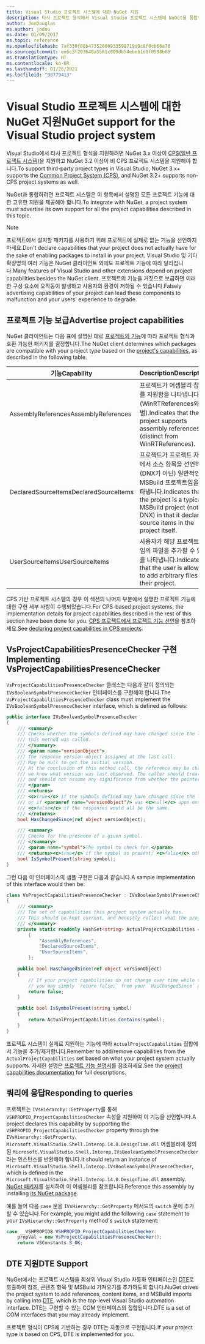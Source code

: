 ```yaml
---
title: Visual Studio 프로젝트 시스템에 대한 NuGet 지원
description: 타사 프로젝트 형식에서 Visual Studio 프로젝트 시스템에 NuGet을 통합합니다.
author: JonDouglas
ms.author: jodou
ms.date: 01/09/2017
ms.topic: reference
ms.openlocfilehash: 7af330f88b47352666933598719d9c8f8cb66a78
ms.sourcegitcommit: ee6c3f203648a5561c809db54ebeb1d0f0598b68
ms.translationtype: HT
ms.contentlocale: ko-KR
ms.lasthandoff: 01/26/2021
ms.locfileid: "98779413"
---
```

# <a name="nuget-support-for-the-visual-studio-project-system"></a><span data-ttu-id="1dcfc-103">Visual Studio 프로젝트 시스템에 대한 NuGet 지원</span><span class="sxs-lookup"><span data-stu-id="1dcfc-103">NuGet support for the Visual Studio project system</span></span>

<span data-ttu-id="1dcfc-104">Visual Studio에서 타사 프로젝트 형식을 지원하려면 NuGet 3.x 이상이 [CPS(일반 프로젝트 시스템)](https://github.com/Microsoft/VSProjectSystem/blob/master/doc/overview/intro.md)을 지원하고 NuGet 3.2 이상이 비 CPS 프로젝트 시스템을 지원해야 합니다.</span><span class="sxs-lookup"><span data-stu-id="1dcfc-104">To support third-party project types in Visual Studio, NuGet 3.x+ supports the [Common Project System (CPS)](https://github.com/Microsoft/VSProjectSystem/blob/master/doc/overview/intro.md), and NuGet 3.2+ supports non-CPS project systems as well.</span></span>

<span data-ttu-id="1dcfc-105">NuGet과 통합하려면 프로젝트 시스템은 이 항목에서 설명된 모든 프로젝트 기능에 대한 고유한 지원을 제공해야 합니다.</span><span class="sxs-lookup"><span data-stu-id="1dcfc-105">To integrate with NuGet, a project system must advertise its own support for all the project capabilities described in this topic.</span></span>

> [!Note]
> <span data-ttu-id="1dcfc-106">프로젝트에서 설치할 패키지를 사용하기 위해 프로젝트에 실제로 없는 기능을 선언하지 마세요.</span><span class="sxs-lookup"><span data-stu-id="1dcfc-106">Don't declare capabilities that your project does not actually have for the sake of enabling packages to install in your project.</span></span> <span data-ttu-id="1dcfc-107">Visual Studio 및 기타 확장명의 여러 기능은 NuGet 클라이언트 외에도 프로젝트 기능에 따라 달라집니다.</span><span class="sxs-lookup"><span data-stu-id="1dcfc-107">Many features of Visual Studio and other extensions depend on project capabilities besides the NuGet client.</span></span> <span data-ttu-id="1dcfc-108">프로젝트의 기능을 거짓으로 보급하면 이러한 구성 요소에 오작동이 발생하고 사용자의 환경이 저하될 수 있습니다.</span><span class="sxs-lookup"><span data-stu-id="1dcfc-108">Falsely advertising capabilities of your project can lead these components to malfunction and your users' experience to degrade.</span></span>

## <a name="advertise-project-capabilities"></a><span data-ttu-id="1dcfc-109">프로젝트 기능 보급</span><span class="sxs-lookup"><span data-stu-id="1dcfc-109">Advertise project capabilities</span></span>

<span data-ttu-id="1dcfc-110">NuGet 클라이언트는 다음 표에 설명된 대로 [프로젝트의 기능](https://github.com/Microsoft/VSProjectSystem/blob/master/doc/overview/about_project_capabilities.md)에 따라 프로젝트 형식과 호환 가능한 패키지를 결정합니다.</span><span class="sxs-lookup"><span data-stu-id="1dcfc-110">The NuGet client determines which packages are compatible with your project type based on the [project's capabilities](https://github.com/Microsoft/VSProjectSystem/blob/master/doc/overview/about_project_capabilities.md), as described in the following table.</span></span>

| <span data-ttu-id="1dcfc-111">기능</span><span class="sxs-lookup"><span data-stu-id="1dcfc-111">Capability</span></span> | <span data-ttu-id="1dcfc-112">Description</span><span class="sxs-lookup"><span data-stu-id="1dcfc-112">Description</span></span> |
| --- | --- |
| <span data-ttu-id="1dcfc-113">AssemblyReferences</span><span class="sxs-lookup"><span data-stu-id="1dcfc-113">AssemblyReferences</span></span> | <span data-ttu-id="1dcfc-114">프로젝트가 어셈블리 참조를 지원함을 나타냅니다(WinRTReferences와 구별).</span><span class="sxs-lookup"><span data-stu-id="1dcfc-114">Indicates that the project supports assembly references (distinct from WinRTReferences).</span></span> |
| <span data-ttu-id="1dcfc-115">DeclaredSourceItems</span><span class="sxs-lookup"><span data-stu-id="1dcfc-115">DeclaredSourceItems</span></span> | <span data-ttu-id="1dcfc-116">프로젝트가 프로젝트 자체에서 소스 항목을 선언하는 (DNX가 아닌) 일반적인 MSBuild 프로젝트임을 나타냅니다.</span><span class="sxs-lookup"><span data-stu-id="1dcfc-116">Indicates that the project is a typical MSBuild project (not DNX) in that it declares source items in the project itself.</span></span> |
| <span data-ttu-id="1dcfc-117">UserSourceItems</span><span class="sxs-lookup"><span data-stu-id="1dcfc-117">UserSourceItems</span></span>|<span data-ttu-id="1dcfc-118">사용자가 해당 프로젝트에 임의 파일을 추가할 수 있음을 나타냅니다.</span><span class="sxs-lookup"><span data-stu-id="1dcfc-118">Indicates that the user is allowed to add arbitrary files to their project.</span></span> |

<span data-ttu-id="1dcfc-119">CPS 기반 프로젝트 시스템의 경우 이 섹션의 나머지 부분에서 설명한 프로젝트 기능에 대한 구현 세부 사항이 수행되었습니다.</span><span class="sxs-lookup"><span data-stu-id="1dcfc-119">For CPS-based project systems, the implementation details for project capabilities described in the rest of this section have been done for you.</span></span> <span data-ttu-id="1dcfc-120">[CPS 프로젝트에서 프로젝트 기능 선언](https://github.com/Microsoft/VSProjectSystem/blob/master/doc/overview/about_project_capabilities.md#how-to-declare-project-capabilities-in-your-project)을 참조하세요.</span><span class="sxs-lookup"><span data-stu-id="1dcfc-120">See [declaring project capabilities in CPS projects](https://github.com/Microsoft/VSProjectSystem/blob/master/doc/overview/about_project_capabilities.md#how-to-declare-project-capabilities-in-your-project).</span></span>

## <a name="implementing-vsprojectcapabilitiespresencechecker"></a><span data-ttu-id="1dcfc-121">VsProjectCapabilitiesPresenceChecker 구현</span><span class="sxs-lookup"><span data-stu-id="1dcfc-121">Implementing VsProjectCapabilitiesPresenceChecker</span></span>

<span data-ttu-id="1dcfc-122">`VsProjectCapabilitiesPresenceChecker` 클래스는 다음과 같이 정의되는 `IVsBooleanSymbolPresenceChecker` 인터페이스를 구현해야 합니다.</span><span class="sxs-lookup"><span data-stu-id="1dcfc-122">The `VsProjectCapabilitiesPresenceChecker` class must implement the `IVsBooleanSymbolPresenceChecker` interface, which is defined as follows:</span></span>

```cs
public interface IVsBooleanSymbolPresenceChecker
{
    /// <summary>
    /// Checks whether the symbols defined may have changed since the last time
    /// this method was called.
    /// </summary>
    /// <param name="versionObject">
    /// The response version object assigned at the last call.
    /// May be null to get the initial version.
    /// At the conclusion of this method call, the reference may be changed so that on a subsequent call
    /// we know what version was last observed. The caller should treat this value as an opaque object,
    /// and should not assume any significance from whether the pointer changed or not.
    /// </param>
    /// <returns>
    /// <c>true</c> if the symbols defined may have changed since the last call to this method
    /// or if <paramref name="versionObject"/> was <c>null</c> upon entering this method.
    /// <c>false</c> if the responses would all be the same.
    /// </returns>
    bool HasChangedSince(ref object versionObject);

    /// <summary>
    /// Checks for the presence of a given symbol.
    /// </summary>
    /// <param name="symbol">The symbol to check for.</param>
    /// <returns><c>true</c> if the symbol is present; <c>false</c> otherwise.</returns>
    bool IsSymbolPresent(string symbol);
}
```

<span data-ttu-id="1dcfc-123">그런 다음 이 인터페이스의 샘플 구현은 다음과 같습니다.</span><span class="sxs-lookup"><span data-stu-id="1dcfc-123">A sample implementation of this interface would then be:</span></span>

```cs
class VsProjectCapabilitiesPresenceChecker : IVsBooleanSymbolPresenceChecker
{
    /// <summary>
    /// The set of capabilities this project system actually has.
    /// This should be kept current, and honestly reflect what the project can do.
    /// </summary>
    private static readonly HashSet<string> ActualProjectCapabilities = new HashSet<string>(StringComparer.OrdinalIgnoreCase)
        {
            "AssemblyReferences",
            "DeclaredSourceItems",
            "UserSourceItems",
        };

    public bool HasChangedSince(ref object versionObject)
    {
        // If your project capabilities do not change over time while the project is open,
        // you may simply `return false;` from your `HasChangedSince` method.
        return false;
    }

    public bool IsSymbolPresent(string symbol)
    {
        return ActualProjectCapabilities.Contains(symbol);
    }
}
```

<span data-ttu-id="1dcfc-124">프로젝트 시스템이 실제로 지원하는 기능에 따라 `ActualProjectCapabilities` 집합에서 기능을 추가/제거합니다.</span><span class="sxs-lookup"><span data-stu-id="1dcfc-124">Remember to add/remove capabilities from the `ActualProjectCapabilities` set based on what your project system actually supports.</span></span> <span data-ttu-id="1dcfc-125">자세한 설명은 [프로젝트 기능 설명서](https://github.com/Microsoft/VSProjectSystem/blob/master/doc/overview/project_capabilities.md)를 참조하세요.</span><span class="sxs-lookup"><span data-stu-id="1dcfc-125">See the [project capabilities documentation](https://github.com/Microsoft/VSProjectSystem/blob/master/doc/overview/project_capabilities.md) for full descriptions.</span></span>

## <a name="responding-to-queries"></a><span data-ttu-id="1dcfc-126">쿼리에 응답</span><span class="sxs-lookup"><span data-stu-id="1dcfc-126">Responding to queries</span></span>

<span data-ttu-id="1dcfc-127">프로젝트는 `IVsHierarchy::GetProperty`를 통해 `VSHPROPID_ProjectCapabilitiesChecker` 속성을 지원하여 이 기능을 선언합니다.</span><span class="sxs-lookup"><span data-stu-id="1dcfc-127">A project declares this capability by supporting the  `VSHPROPID_ProjectCapabilitiesChecker` property through the `IVsHierarchy::GetProperty`.</span></span> <span data-ttu-id="1dcfc-128">`Microsoft.VisualStudio.Shell.Interop.14.0.DesignTime.dll` 어셈블리에 정의된 `Microsoft.VisualStudio.Shell.Interop.IVsBooleanSymbolPresenceChecker`라는 인스턴스를 반환해야 합니다.</span><span class="sxs-lookup"><span data-stu-id="1dcfc-128">It should return an instance of `Microsoft.VisualStudio.Shell.Interop.IVsBooleanSymbolPresenceChecker`, which is defined in the `Microsoft.VisualStudio.Shell.Interop.14.0.DesignTime.dll` assembly.</span></span> <span data-ttu-id="1dcfc-129">[NuGet 패키지](https://www.nuget.org/packages/Microsoft.VisualStudio.Shell.Interop.14.0.DesignTime)를 설치하여 이 어셈블리를 참조합니다.</span><span class="sxs-lookup"><span data-stu-id="1dcfc-129">Reference this assembly by installing [its NuGet package](https://www.nuget.org/packages/Microsoft.VisualStudio.Shell.Interop.14.0.DesignTime).</span></span>

<span data-ttu-id="1dcfc-130">예를 들어 다음 `case` 문을 `IVsHierarchy::GetProperty` 메서드의 `switch` 문에 추가할 수 있습니다.</span><span class="sxs-lookup"><span data-stu-id="1dcfc-130">For example, you might add the following `case` statement to your `IVsHierarchy::GetProperty` method's `switch` statement:</span></span>

```cs
case __VSHPROPID8.VSHPROPID_ProjectCapabilitiesChecker:
    propVal = new VsProjectCapabilitiesPresenceChecker();
    return VSConstants.S_OK;
```

## <a name="dte-support"></a><span data-ttu-id="1dcfc-131">DTE 지원</span><span class="sxs-lookup"><span data-stu-id="1dcfc-131">DTE Support</span></span>

<span data-ttu-id="1dcfc-132">NuGet에서는 프로젝트 시스템을 최상위 Visual Studio 자동화 인터페이스인 [DTE](/dotnet/api/envdte.dte?view=visualstudiosdk-2017)로 호출하여 참조, 콘텐츠 항목 및 MSBuild 가져오기를 추가하도록 합니다.</span><span class="sxs-lookup"><span data-stu-id="1dcfc-132">NuGet drives the project system to add references, content items, and MSBuild imports by calling into [DTE](/dotnet/api/envdte.dte?view=visualstudiosdk-2017), which is the top-level Visual Studio automation interface.</span></span> <span data-ttu-id="1dcfc-133">DTE는 구현할 수 있는 COM 인터페이스의 집합입니다.</span><span class="sxs-lookup"><span data-stu-id="1dcfc-133">DTE is a set of COM interfaces that you may already implement.</span></span>

<span data-ttu-id="1dcfc-134">프로젝트 형식이 CPS에 기반하는 경우 DTE는 자동으로 구현됩니다.</span><span class="sxs-lookup"><span data-stu-id="1dcfc-134">If your project type is based on CPS, DTE is implemented for you.</span></span>
